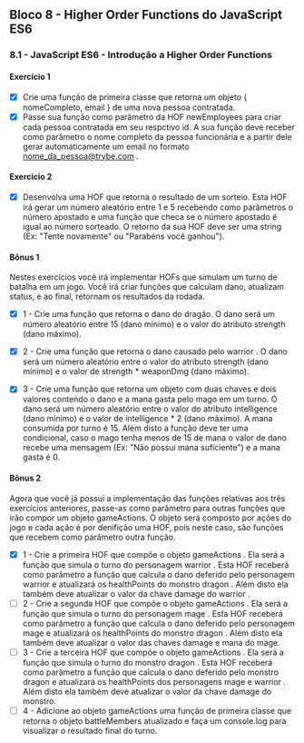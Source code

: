 ## Bloco 8 - Higher Order Functions do JavaScript ES6
### 8.1 - JavaScript ES6 - Introdução a Higher Order Functions

#### Exercício 1

- [x] Crie uma função de primeira classe que retorna um objeto { nomeCompleto, email } de uma nova pessoa contratada.
- [x] Passe sua função como parâmetro da HOF newEmployees para criar cada pessoa contratada em seu respctivo id. A sua função deve receber como parâmetro o nome completo da pessoa funcionária e a partir dele gerar automaticamente um email no formato nome_da_pessoa@trybe.com .

#### Exercício 2

- [x] Desenvolva uma HOF que retorna o resultado de um sorteio. 
Esta HOF irá gerar um número aleatório entre 1 e 5 recebendo como parâmetros o número apostado e uma função que checa se o número apostado é igual ao número sorteado. O retorno da sua HOF deve ser uma string (Ex: "Tente novamente" ou "Parabéns você ganhou").


#### Bônus 1
Nestes exercícios você irá implementar HOFs que simulam um turno de batalha em um jogo. 
Você irá criar funções que calculam dano, atualizam status, e ao final, retornam os resultados da rodada.

- [x] 1 -  Crie uma função que retorna o dano do dragão.
O dano será um número aleatório entre 15 (dano mínimo) e o valor do atributo strength (dano máximo).

- [x] 2 - Crie uma função que retorna o dano causado pelo warrior .
O dano será um número aleatório entre o valor do atributo strength (dano mínimo) e o valor de strength * weaponDmg (dano máximo).

- [x] 3 - Crie uma função que retorna um objeto com duas chaves e dois valores contendo o dano e a mana gasta pelo mago em um turno.
O dano será um número aleatório entre o valor do atributo intelligence (dano mínimo) e o valor de intelligence * 2 (dano máximo).
A mana consumida por turno é 15. Além disto a função deve ter uma condicional, caso o mago tenha menos de 15 de mana o valor de dano recebe uma mensagem (Ex: "Não possui mana suficiente") e a mana gasta é 0.


#### Bônus 2
Agora que você já possui a implementação das funções relativas aos três exercícios anteriores, passe-as como parâmetro para outras funções que irão compor um objeto gameActions.
 O objeto será composto por ações do jogo e cada ação é por denifição uma HOF, pois neste caso, são funções que recebem como parâmetro outra função.

- [x] 1 - Crie a primeira HOF que compõe o objeto gameActions . Ela será a função que simula o turno do personagem warrior . Esta HOF receberá como parâmetro a função que calcula o dano deferido pelo personagem warrior e atualizará os healthPoints do monstro dragon . Além disto ela também deve atualizar o valor da chave damage do warrior .
- [ ] 2 - Crie a segunda HOF que compõe o objeto gameActions . Ela será a função que simula o turno do personagem mage . Esta HOF receberá como parâmetro a função que calcula o dano deferido pelo personagem mage e atualizará os healthPoints do monstro dragon . Além disto ela também deve atualizar o valor das chaves damage e mana do mage.
- [ ] 3 - Crie a terceira HOF que compõe o objeto gameActions . Ela será a função que simula o turno do monstro dragon . Esta HOF receberá como parâmetro a função que calcula o dano deferido pelo monstro dragon e atualizará os healthPoints dos personagens mage e warrior . Além disto ela também deve atualizar o valor da chave damage do monstro. 
- [ ] 4 - Adicione ao objeto gameActions uma função de primeira classe que retorna o objeto battleMembers atualizado e faça um console.log para visualizar o resultado final do turno.